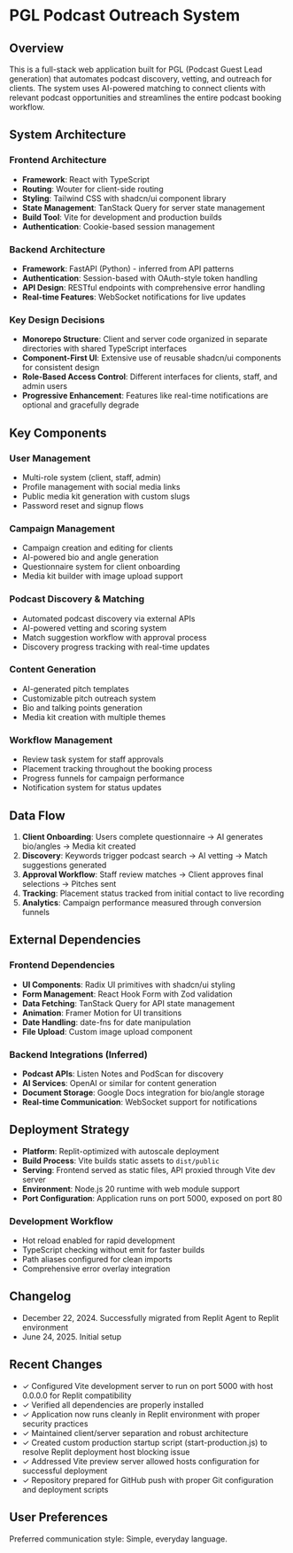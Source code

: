 # PGL Podcast Outreach System

## Overview

This is a full-stack web application built for PGL (Podcast Guest Lead generation) that automates podcast discovery, vetting, and outreach for clients. The system uses AI-powered matching to connect clients with relevant podcast opportunities and streamlines the entire podcast booking workflow.

## System Architecture

### Frontend Architecture
- **Framework**: React with TypeScript
- **Routing**: Wouter for client-side routing
- **Styling**: Tailwind CSS with shadcn/ui component library
- **State Management**: TanStack Query for server state management
- **Build Tool**: Vite for development and production builds
- **Authentication**: Cookie-based session management

### Backend Architecture
- **Framework**: FastAPI (Python) - inferred from API patterns
- **Authentication**: Session-based with OAuth-style token handling
- **API Design**: RESTful endpoints with comprehensive error handling
- **Real-time Features**: WebSocket notifications for live updates

### Key Design Decisions
- **Monorepo Structure**: Client and server code organized in separate directories with shared TypeScript interfaces
- **Component-First UI**: Extensive use of reusable shadcn/ui components for consistent design
- **Role-Based Access Control**: Different interfaces for clients, staff, and admin users
- **Progressive Enhancement**: Features like real-time notifications are optional and gracefully degrade

## Key Components

### User Management
- Multi-role system (client, staff, admin)
- Profile management with social media links
- Public media kit generation with custom slugs
- Password reset and signup flows

### Campaign Management
- Campaign creation and editing for clients
- AI-powered bio and angle generation
- Questionnaire system for client onboarding
- Media kit builder with image upload support

### Podcast Discovery & Matching
- Automated podcast discovery via external APIs
- AI-powered vetting and scoring system
- Match suggestion workflow with approval process
- Discovery progress tracking with real-time updates

### Content Generation
- AI-generated pitch templates
- Customizable pitch outreach system
- Bio and talking points generation
- Media kit creation with multiple themes

### Workflow Management
- Review task system for staff approvals
- Placement tracking throughout the booking process
- Progress funnels for campaign performance
- Notification system for status updates

## Data Flow

1. **Client Onboarding**: Users complete questionnaire → AI generates bio/angles → Media kit created
2. **Discovery**: Keywords trigger podcast search → AI vetting → Match suggestions generated
3. **Approval Workflow**: Staff review matches → Client approves final selections → Pitches sent
4. **Tracking**: Placement status tracked from initial contact to live recording
5. **Analytics**: Campaign performance measured through conversion funnels

## External Dependencies

### Frontend Dependencies
- **UI Components**: Radix UI primitives with shadcn/ui styling
- **Form Management**: React Hook Form with Zod validation
- **Data Fetching**: TanStack Query for API state management
- **Animation**: Framer Motion for UI transitions
- **Date Handling**: date-fns for date manipulation
- **File Upload**: Custom image upload component

### Backend Integrations (Inferred)
- **Podcast APIs**: Listen Notes and PodScan for discovery
- **AI Services**: OpenAI or similar for content generation
- **Document Storage**: Google Docs integration for bio/angle storage
- **Real-time Communication**: WebSocket support for notifications

## Deployment Strategy

- **Platform**: Replit-optimized with autoscale deployment
- **Build Process**: Vite builds static assets to `dist/public`
- **Serving**: Frontend served as static files, API proxied through Vite dev server
- **Environment**: Node.js 20 runtime with web module support
- **Port Configuration**: Application runs on port 5000, exposed on port 80

### Development Workflow
- Hot reload enabled for rapid development
- TypeScript checking without emit for faster builds
- Path aliases configured for clean imports
- Comprehensive error overlay integration

## Changelog
- December 22, 2024. Successfully migrated from Replit Agent to Replit environment
- June 24, 2025. Initial setup

## Recent Changes
- ✓ Configured Vite development server to run on port 5000 with host 0.0.0.0 for Replit compatibility
- ✓ Verified all dependencies are properly installed
- ✓ Application now runs cleanly in Replit environment with proper security practices
- ✓ Maintained client/server separation and robust architecture
- ✓ Created custom production startup script (start-production.js) to resolve Replit deployment host blocking issue
- ✓ Addressed Vite preview server allowed hosts configuration for successful deployment
- ✓ Repository prepared for GitHub push with proper Git configuration and deployment scripts

## User Preferences

Preferred communication style: Simple, everyday language.
